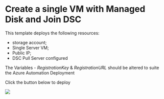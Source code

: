 # Create a single VM with Managed Disk and Join DSC

This template deploys the following resources:

<ul><li>storage account;</li><li>Single Server VM;</li><li>Public IP;</li><li>DSC Pull Server configured </li></ul>


The Variables - *RegistrationKey* & *RegistrationURL* should be altered to suite the Azure Automation Deployment 

  
Click the button below to deploy

<a href="https://portal.azure.com/#create/microsoft.template/uri/https%3A%2F%2Fraw.githubusercontent.com%2FBrettOJ%2FEEAzureAutomation%2Fmaster%2FTestVM%2Fazuredeploy.json" target="_blank">
    <img src="http://azuredeploy.net/deploybutton.png"/>
</a>

